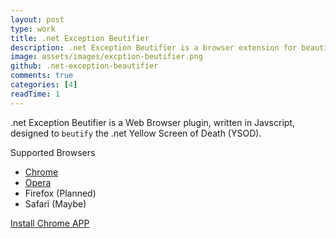 ```yaml
---
layout: post
type: work
title: .net Exception Beutifier
description: .net Exception Beutifier is a browser extension for beautifying the Yellow Screen Of Death (YSOD) using the awesome Bootstrap themes from Bootswatch. The .net Exception Beutifier is currently avaialble on Chrome & Opera
image: assets/images/excption-beutifier.png
github: .net-exception-beautifier
comments: true
categories: [4]
readTime: 1
---
```


.net Exception Beutifier is a Web Browser plugin, written in Javscript, designed to `beutify` the .net Yellow Screen of Death (YSOD).

Supported Browsers
- [Chrome](https://chrome.google.com/webstore/detail/net-exception-beutifier/hmanakaaopnlofagmidhhcenkgecehld)
- [Opera](https://addons.opera.com/en/extensions/details/net-exception-beutifier/)
- Firefox (Planned)
- Safari (Maybe)

<a href="https://chrome.google.com/webstore/detail/net-exception-beutifier/hmanakaaopnlofagmidhhcenkgecehld" target="blank" class="button">
    Install Chrome APP
    <i class="icon fa-chrome"></i>
</a>